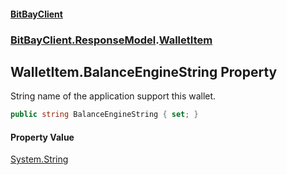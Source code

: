 #### [BitBayClient](./index.md 'index')
### [BitBayClient.ResponseModel](./BitBayClient-ResponseModel.md 'BitBayClient.ResponseModel').[WalletItem](./BitBayClient-ResponseModel-WalletItem.md 'BitBayClient.ResponseModel.WalletItem')
## WalletItem.BalanceEngineString Property
String name of the application support this wallet.  
```csharp
public string BalanceEngineString { set; }
```
#### Property Value
[System.String](https://docs.microsoft.com/en-us/dotnet/api/System.String 'System.String')  
